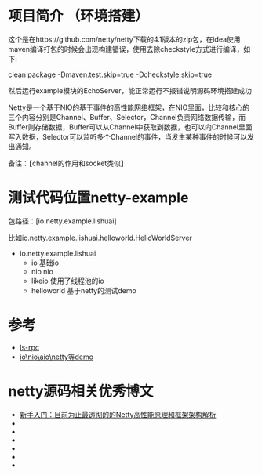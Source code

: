 # 项目简介 （环境搭建）

这个是在https://github.com/netty/netty下载的4.1版本的zip包，在idea使用maven编译打包的时候会出现构建错误，使用去除checkstyle方式进行编译，如下:

clean package -Dmaven.test.skip=true -Dcheckstyle.skip=true

然后运行example模块的EchoServer，能正常运行不报错说明源码环境搭建成功


Netty是一个基于NIO的基于事件的高性能网络框架，在NIO里面，比较和核心的三个内容分别是Channel、Buffer、Selector，Channel负责网络数据传输，而Buffer则存储数据，Buffer可以从Channel中获取到数据，也可以向Channel里面写入数据，Selector可以监听多个Channel的事件，当发生某种事件的时候可以发出通知。

备注：【channel的作用和socket类似】


# 测试代码位置netty-example

包路径：[io.netty.example.lishuai]

比如io.netty.example.lishuai.helloworld.HelloWorldServer

- io.netty.example.lishuai
    - io            基础io
    - nio           nio
    - likeio        使用了线程池的io
    - helloworld    基于netty的测试demo





# 参考
- [ls-rpc](https://github.com/lishuai2016/lishuai-notes/tree/master/ls-rpc)
- [io\nio\aio\netty等demo](https://github.com/lishuai2016/lishuai-notes/tree/master/ls-java-core/src/main/java/com/ls/io)


# netty源码相关优秀博文

- [新手入门：目前为止最透彻的的Netty高性能原理和框架架构解析](https://www.jianshu.com/p/f16698aa8be2?utm_source=oschina-app)
- []()
- []()
- []()
- []()
- []()
- []()





